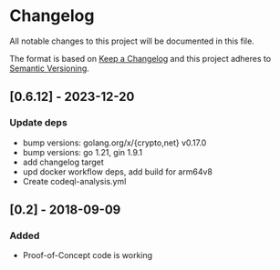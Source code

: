 # Changelog

All notable changes to this project will be documented in this file.

The format is based on [Keep a Changelog](http://keepachangelog.com/)
and this project adheres to [Semantic Versioning](http://semver.org/).

## [0.6.12] - 2023-12-20

### Update deps

* bump versions: golang.org/x/{crypto,net} v0.17.0
* bump versions: go 1.21, gin 1.9.1
* add changelog target
* upd docker workflow deps, add build for arm64v8
* Create codeql-analysis.yml

## [0.2] - 2018-09-09

### Added

* Proof-of-Concept code is working
